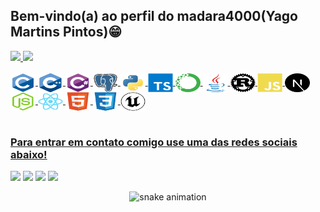 ## Bem-vindo(a) ao perfil do madara4000(Yago Martins Pintos)😁

 <div>
   <a href="https://github.com/madara4000">
   <img height="180em" src="https://github-readme-stats.vercel.app/api?username=madara4000&show_icons=true&theme=tokyonight&include_all_commits=true&count_private=true"/>
<img height="180em" src="https://github-readme-stats.vercel.app/api/top-langs/?username=madara4000&layout=compact&langs_count=6&theme=tokyonight"/>
</div>
<div style="display: inline_block"><br>
 <img align="center" alt="c" height="30" width="40" src="https://raw.githubusercontent.com/devicons/devicon/master/icons/c/c-original.svg">
  <img align="center" alt="c++" height="30" width="40" src="https://raw.githubusercontent.com/devicons/devicon/master/icons/cplusplus/cplusplus-original.svg">
 <img align="center" alt="c#" height="30" width="40" src="https://raw.githubusercontent.com/devicons/devicon/master/icons/csharp/csharp-original.svg">
 <img align="center" alt="postgres" height="30" width="40" src="https://raw.githubusercontent.com/devicons/devicon/master/icons/postgresql/postgresql-original.svg"/>
 <img align="center" alt="postgres" height="30" width="40" src="https://raw.githubusercontent.com/devicons/devicon/master/icons/python/python-original.svg"/>
 <img align="center" alt="postgres" height="30" width="40" src="https://raw.githubusercontent.com/devicons/devicon/master/icons/typescript/typescript-original.svg"/>
 <img align="center" alt="postgres" height="30" width="40" src="https://raw.githubusercontent.com/devicons/devicon/master/icons/anaconda/anaconda-original.svg"/>
 <img align="center" alt="Java" height="30" width="40" src="https://raw.githubusercontent.com/devicons/devicon/master/icons/java/java-original.svg">
  <img align="center" alt="Rust" height="30" width="40" src="https://raw.githubusercontent.com/devicons/devicon/master/icons/rust/rust-plain.svg">
  <img align="center" alt="Js" height="30" width="40" src="https://raw.githubusercontent.com/devicons/devicon/master/icons/javascript/javascript-plain.svg">
 <img align="center" alt="postgres" height="30" width="40" src="https://raw.githubusercontent.com/devicons/devicon/master/icons/nextjs/nextjs-original.svg"/>
 <img align="center" alt="postgres" height="30" width="40" src="https://raw.githubusercontent.com/devicons/devicon/master/icons/nodejs/nodejs-original.svg"/>
  <img align="center" alt="ReactJS" height="30" width="40" src="https://raw.githubusercontent.com/devicons/devicon/master/icons/react/react-original.svg">
  <img align="center" alt="HTML" height="30" width="40" src="https://raw.githubusercontent.com/devicons/devicon/master/icons/html5/html5-original.svg">
  <img align="center" alt="CSS" height="30" width="40" src="https://raw.githubusercontent.com/devicons/devicon/master/icons/css3/css3-original.svg">
 <img align="center" alt="Unreal" height="30" width="40" src="https://raw.githubusercontent.com/devicons/devicon/master/icons/unrealengine/unrealengine-original.svg">
</div>
 
 <br>
 
  ### Para entrar em contato comigo use uma das redes sociais abaixo!
 
<div> 
  <a href="https://www.youtube.com/channel/UCmh9LKRJZc_0BNUypRRM_KQ" target="_blank"><img src="https://img.shields.io/badge/YouTube-FF0000?style=for-the-badge&logo=youtube&logoColor=white" target="_blank"></a>
  <a href="https://instagram.com/yagomartins4000" target="_blank"><img src="https://img.shields.io/badge/-Instagram-%23E4405F?style=for-the-badge&logo=instagram&logoColor=white" target="_blank"></a>
  <a href = "mailto:yagomartins4000@gmail.com"><img src="https://img.shields.io/badge/-Gmail-%23333?style=for-the-badge&logo=gmail&logoColor=white" target="_blank"></a>
  <a href="https://www.linkedin.com/in/yago-martins-81684a217/" target="_blank"><img src="https://img.shields.io/badge/-LinkedIn-%230077B5?style=for-the-badge&logo=linkedin&logoColor=white" target="_blank"></a> 
 </div>

  <div align="center">

 
  ![snake animation](https://github.com/madara4000/madara4000/blob/output/github-contribution-grid-snake.svg)


</div>
